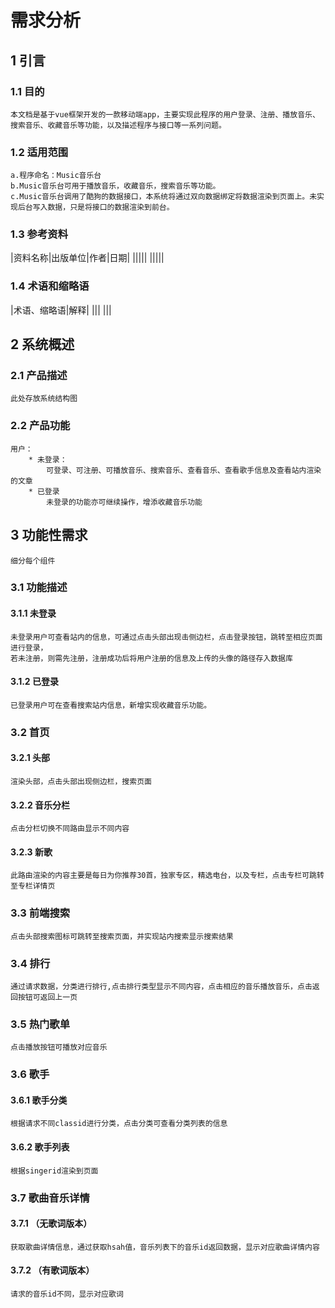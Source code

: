 # 需求分析
## 1 引言
### 1.1 目的
	本文档是基于vue框架开发的一款移动端app，主要实现此程序的用户登录、注册、播放音乐、
	搜索音乐、收藏音乐等功能，以及描述程序与接口等一系列问题。
### 1.2 适用范围
	a.程序命名：Music音乐台
	b.Music音乐台可用于播放音乐，收藏音乐，搜索音乐等功能。
	c.Music音乐台调用了酷狗的数据接口，本系统将通过双向数据绑定将数据渲染到页面上。未实现后台写入数据，只是将接口的数据渲染到前台。
### 1.3 参考资料
 |资料名称|出版单位|作者|日期|
 |||||
 |||||
### 1.4 术语和缩略语
 |术语、缩略语|解释|
 |||
 |||
## 2 系统概述
### 2.1 产品描述
	此处存放系统结构图
	
### 2.2 产品功能
	用户：
		* 未登录：
			可登录、可注册、可播放音乐、搜索音乐、查看音乐、查看歌手信息及查看站内渲染的文章
		* 已登录
			未登录的功能亦可继续操作，增添收藏音乐功能
## 3 功能性需求
	细分每个组件
### 3.1 功能描述
#### 3.1.1 未登录
	未登录用户可查看站内的信息，可通过点击头部出现击侧边栏，点击登录按钮，跳转至相应页面进行登录，
	若未注册，则需先注册，注册成功后将用户注册的信息及上传的头像的路径存入数据库
#### 3.1.2 已登录
	已登录用户可在查看搜索站内信息，新增实现收藏音乐功能。
### 3.2 首页
#### 3.2.1 头部
	渲染头部，点击头部出现侧边栏，搜索页面
#### 3.2.2 音乐分栏
	点击分栏切换不同路由显示不同内容
#### 3.2.3 新歌
	此路由渲染的内容主要是每日为你推荐30首，独家专区，精选电台，以及专栏，点击专栏可跳转至专栏详情页
### 3.3 前端搜索
	点击头部搜索图标可跳转至搜索页面，并实现站内搜索显示搜索结果
### 3.4 排行
	通过请求数据，分类进行排行,点击排行类型显示不同内容，点击相应的音乐播放音乐，点击返回按钮可返回上一页
### 3.5 热门歌单
	点击播放按钮可播放对应音乐
### 3.6 歌手
#### 3.6.1 歌手分类
	根据请求不同classid进行分类，点击分类可查看分类列表的信息
#### 3.6.2 歌手列表
	根据singerid渲染到页面
### 3.7 歌曲音乐详情
#### 3.7.1 （无歌词版本）
	获取歌曲详情信息，通过获取hsah值，音乐列表下的音乐id返回数据，显示对应歌曲详情内容
#### 3.7.2 （有歌词版本）
	请求的音乐id不同，显示对应歌词
